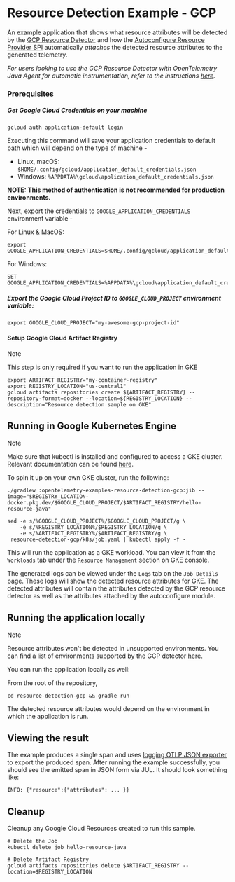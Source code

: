 # Resource Detection Example - GCP

An example application that shows what resource attributes will be detected by the [GCP Resource Detector](https://github.com/open-telemetry/opentelemetry-java-contrib/tree/main/gcp-resources) and how the [Autoconfigure Resource Provider SPI](https://github.com/open-telemetry/opentelemetry-java/tree/main/sdk-extensions/autoconfigure#resource-provider-spi) automatically *attaches* the detected resource attributes to the generated telemetry.

*For users looking to use the GCP Resource Detector with OpenTelemetry Java Agent for automatic instrumentation, refer to the instructions [here](https://opentelemetry.io/docs/languages/java/automatic/configuration/#enable-resource-providers-that-are-disabled-by-default).*

### Prerequisites

##### Get Google Cloud Credentials on your machine

```shell
gcloud auth application-default login
```
Executing this command will save your application credentials to default path which will depend on the type of machine -
- Linux, macOS: `$HOME/.config/gcloud/application_default_credentials.json`
- Windows: `%APPDATA%\gcloud\application_default_credentials.json`

**NOTE: This method of authentication is not recommended for production environments.**

Next, export the credentials to `GOOGLE_APPLICATION_CREDENTIALS` environment variable -

For Linux & MacOS:
```shell
export GOOGLE_APPLICATION_CREDENTIALS=$HOME/.config/gcloud/application_default_credentials.json
```

For Windows:
```shell
SET GOOGLE_APPLICATION_CREDENTIALS=%APPDATA%\gcloud\application_default_credentials.json
```

##### Export the Google Cloud Project ID to `GOOGLE_CLOUD_PROJECT` environment variable:

```shell
export GOOGLE_CLOUD_PROJECT="my-awesome-gcp-project-id"
```

#### Setup Google Cloud Artifact Registry

> [!NOTE]
> This step is only required if you want to run the application in GKE

```shell
export ARTIFACT_REGISTRY="my-container-registry"
export REGISTRY_LOCATION="us-central1"
gcloud artifacts repositories create ${ARTIFACT_REGISTRY} --repository-format=docker --location=${REGISTRY_LOCATION} --description="Resource detection sample on GKE"
```


## Running in Google Kubernetes Engine

> [!NOTE]
> Make sure that kubectl is installed and configured to access a GKE cluster. Relevant documentation can be found [here](https://cloud.google.com/kubernetes-engine/docs/how-to/cluster-access-for-kubectl#run_against_a_specific_cluster).

To spin it up on your own GKE cluster, run the following:
```shell
./gradlew :opentelemetry-examples-resource-detection-gcp:jib --image="$REGISTRY_LOCATION-docker.pkg.dev/$GOOGLE_CLOUD_PROJECT/$ARTIFACT_REGISTRY/hello-resource-java"

sed -e s/%GOOGLE_CLOUD_PROJECT%/$GOOGLE_CLOUD_PROJECT/g \
    -e s/%REGISTRY_LOCATION%/$REGISTRY_LOCATION/g \
    -e s/%ARTIFACT_REGISTRY%/$ARTIFACT_REGISTRY/g \
 resource-detection-gcp/k8s/job.yaml | kubectl apply -f -
```

This will run the application as a GKE workload. You can view it from the `Workloads` tab under the `Resource Management` section on GKE console.

The generated logs can be viewed under the `Logs` tab on the `Job Details` page. These logs will show the detected resource attributes for GKE.
The detected attributes will contain the attributes detected by the GCP resource detector as well as the attributes attached by the autoconfigure module.

## Running the application locally

> [!NOTE]
> Resource attributes won't be detected in unsupported environments. You can find a list of environments supported by the GCP detector [here](https://github.com/open-telemetry/opentelemetry-java-contrib/tree/main/gcp-resources).

You can run the application locally as well:

From the root of the repository,
```shell
cd resource-detection-gcp && gradle run
```

The detected resource attributes would depend on the environment in which the application is run.

## Viewing the result

The example produces a single span and uses [logging OTLP JSON exporter](https://github.com/open-telemetry/opentelemetry-java/blob/main/sdk-extensions/autoconfigure/README.md#logging-otlp-json-exporter) to export the produced span.
After running the example successfully, you should see the emitted span in JSON form via JUL. It should look something like:

```
INFO: {"resource":{"attributes": ... }}
```

## Cleanup

Cleanup any Google Cloud Resources created to run this sample.

```shell
# Delete the Job
kubectl delete job hello-resource-java

# Delete Artifact Registry
gcloud artifacts repositories delete $ARTIFACT_REGISTRY --location=$REGISTRY_LOCATION
```
